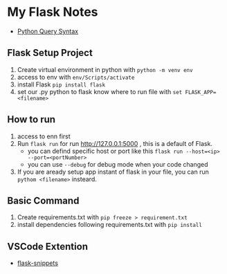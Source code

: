 # My Flask Notes 
- [Python Query Syntax](https://supabase.com/docs/reference/python/insert)


## Flask Setup Project
1. Create virtual environment in python with `python -m venv env`
2. access to env with `env/Scripts/activate`
3. install Flask `pip install flask`
4. set our .py python to flask know where to run file with `set FLASK_APP=<filename>`

## How to run 
1. access to enn first
2. Run `flask run` for run http://127.0.0.1:5000 , this is a default of Flask.
   - you can defind specific host or port like this `flask run --host=<ip> --port=<portNumber>`
   - you can use `--debug` for debug mode when your code changed
3. If you are aready setup app instant of flask in your file, you can run `pythom <filename>` insteard.

## Basic Command
1. Create requirements.txt with `pip freeze > requirement.txt`
2. install dependencies following requirements.txt with `pip install`

## VSCode Extention 
- [flask-snippets](https://marketplace.visualstudio.com/items?itemName=cstrap.flask-snippets)